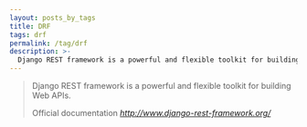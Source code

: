 ```yaml
---
layout: posts_by_tags
title: DRF
tags: drf
permalink: /tag/drf
description: >-
  Django REST framework is a powerful and flexible toolkit for building Web APIs.
---
```

<blockquote>
  <p>
    Django REST framework is a powerful and flexible toolkit for building Web APIs.
  </p>
  <footer>
    Official documentation
    <cite title="Django Rest Framework">
      <a href="http://www.django-rest-framework.org/">
        http://www.django-rest-framework.org/
      </a>
    </cite>
  </footer>
</blockquote>
